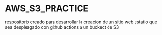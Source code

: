 # AWS_S3_PRACTICE
respositorio creado para desarrollar la creacion de un sitio web estatio que sea despleagado con github actions a un buckect de S3 
